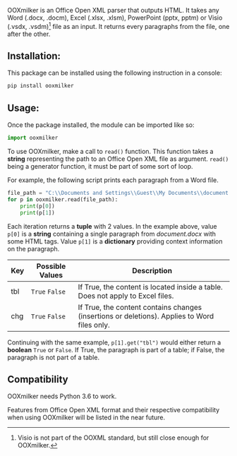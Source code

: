 OOXmilker is an Office Open XML parser that outputs HTML. It takes any Word (.docx, .docm), Excel (.xlsx, .xlsm), PowerPoint (pptx, pptm) or Visio (.vsdx, .vsdm)[^1] file as an input. It returns every paragraphs from the file, one after the other.

## Installation:

This package can be installed using the following instruction in a console:
```bash
pip install ooxmilker
```

## Usage:

Once the package installed, the module can be imported like so:
```python
import ooxmilker
```

To use OOXmilker, make a call to `read()` function. This function takes a **string** representing the path to an Office Open XML file as argument. `read()` being a generator function, it must be part of some sort of loop. 

For example, the following script prints each paragraph from a Word file.
```python
file_path = "C:\\Documents and Settings\\Guest\\My Documents\\document.docx"
for p in ooxmilker.read(file_path):
    print(p[0])
    print(p[1])
```
Each iteration returns a **tuple** with 2 values. In the example above, value `p[0]` is a **string** containing a single paragraph from *document.docx* with some HTML tags. Value `p[1]` is a **dictionary** providing context information on the paragraph.

| Key | Possible Values | Description |
|---|---|---|
| tbl | `True`  `False` | If True, the content is located inside a table. Does not apply to Excel files. |
| chg | `True`  `False` | If True, the content contains changes (insertions or deletions). Applies to Word files only. |

Continuing with the same example, `p[1].get("tbl")` would either return a **boolean** `True` or `False`. If True, the paragraph is part of a table; if False, the paragraph is not part of a table.

## Compatibility

OOXmilker needs Python 3.6 to work.

Features from Office Open XML format and their respective compatibility when using OOXmilker will be listed in the near future.

[^1]: Visio is not part of the OOXML standard, but still close enough for OOXmilker.
